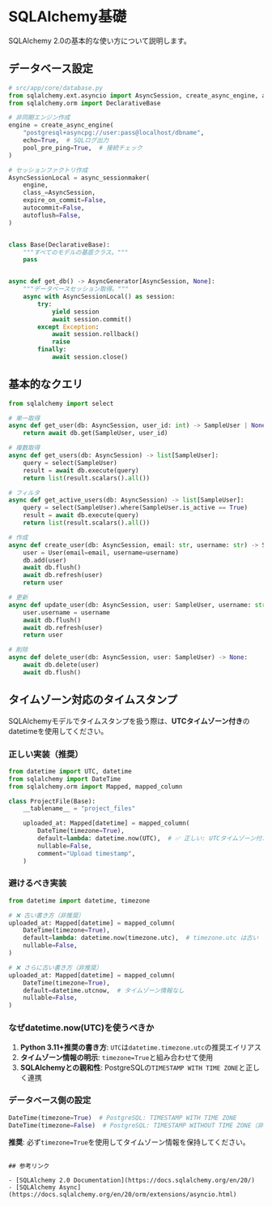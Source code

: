 # SQLAlchemy基礎

SQLAlchemy 2.0の基本的な使い方について説明します。

## データベース設定

```python
# src/app/core/database.py
from sqlalchemy.ext.asyncio import AsyncSession, create_async_engine, async_sessionmaker
from sqlalchemy.orm import DeclarativeBase

# 非同期エンジン作成
engine = create_async_engine(
    "postgresql+asyncpg://user:pass@localhost/dbname",
    echo=True,  # SQLログ出力
    pool_pre_ping=True,  # 接続チェック
)

# セッションファクトリ作成
AsyncSessionLocal = async_sessionmaker(
    engine,
    class_=AsyncSession,
    expire_on_commit=False,
    autocommit=False,
    autoflush=False,
)


class Base(DeclarativeBase):
    """すべてのモデルの基底クラス。"""
    pass


async def get_db() -> AsyncGenerator[AsyncSession, None]:
    """データベースセッション取得。"""
    async with AsyncSessionLocal() as session:
        try:
            yield session
            await session.commit()
        except Exception:
            await session.rollback()
            raise
        finally:
            await session.close()
```

## 基本的なクエリ

```python
from sqlalchemy import select

# 単一取得
async def get_user(db: AsyncSession, user_id: int) -> SampleUser | None:
    return await db.get(SampleUser, user_id)

# 複数取得
async def get_users(db: AsyncSession) -> list[SampleUser]:
    query = select(SampleUser)
    result = await db.execute(query)
    return list(result.scalars().all())

# フィルタ
async def get_active_users(db: AsyncSession) -> list[SampleUser]:
    query = select(SampleUser).where(SampleUser.is_active == True)
    result = await db.execute(query)
    return list(result.scalars().all())

# 作成
async def create_user(db: AsyncSession, email: str, username: str) -> SampleUser:
    user = User(email=email, username=username)
    db.add(user)
    await db.flush()
    await db.refresh(user)
    return user

# 更新
async def update_user(db: AsyncSession, user: SampleUser, username: str) -> SampleUser:
    user.username = username
    await db.flush()
    await db.refresh(user)
    return user

# 削除
async def delete_user(db: AsyncSession, user: SampleUser) -> None:
    await db.delete(user)
    await db.flush()
```

## タイムゾーン対応のタイムスタンプ

SQLAlchemyモデルでタイムスタンプを扱う際は、**UTCタイムゾーン付き**のdatetimeを使用してください。

### 正しい実装（推奨）

```python
from datetime import UTC, datetime
from sqlalchemy import DateTime
from sqlalchemy.orm import Mapped, mapped_column

class ProjectFile(Base):
    __tablename__ = "project_files"

    uploaded_at: Mapped[datetime] = mapped_column(
        DateTime(timezone=True),
        default=lambda: datetime.now(UTC),  # ✅ 正しい: UTCタイムゾーン付き
        nullable=False,
        comment="Upload timestamp",
    )
```

### 避けるべき実装

```python
from datetime import datetime, timezone

# ❌ 古い書き方（非推奨）
uploaded_at: Mapped[datetime] = mapped_column(
    DateTime(timezone=True),
    default=lambda: datetime.now(timezone.utc),  # timezone.utc は古い
    nullable=False,
)

# ❌ さらに古い書き方（非推奨）
uploaded_at: Mapped[datetime] = mapped_column(
    DateTime(timezone=True),
    default=datetime.utcnow,  # タイムゾーン情報なし
    nullable=False,
)
```

### なぜdatetime.now(UTC)を使うべきか

1. **Python 3.11+推奨の書き方**: `UTC`は`datetime.timezone.utc`の推奨エイリアス
2. **タイムゾーン情報の明示**: `timezone=True`と組み合わせて使用
3. **SQLAlchemyとの親和性**: PostgreSQLの`TIMESTAMP WITH TIME ZONE`と正しく連携

### データベース側の設定

```python
DateTime(timezone=True)  # PostgreSQL: TIMESTAMP WITH TIME ZONE
DateTime(timezone=False)  # PostgreSQL: TIMESTAMP WITHOUT TIME ZONE（非推奨）
```

**推奨**: 必ず`timezone=True`を使用してタイムゾーン情報を保持してください。
```

## 参考リンク

- [SQLAlchemy 2.0 Documentation](https://docs.sqlalchemy.org/en/20/)
- [SQLAlchemy Async](https://docs.sqlalchemy.org/en/20/orm/extensions/asyncio.html)
